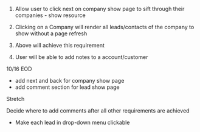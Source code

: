 1. Allow user to click next on company show page to sift through their companies - show resource

2.  Clicking on a Company will render all leads/contacts of the company to show without a page refresh

3. Above will achieve this requirement

4. User will be able to add notes to a account/customer



10/16 EOD
- add next and back for company show page
- add comment section for lead show page

Stretch

Decide where to add comments after all other requirements are achieved
- Make each lead in drop-down menu clickable
